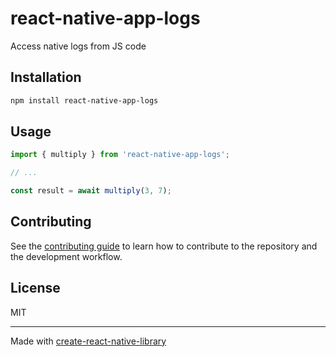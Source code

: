 # react-native-app-logs

Access native logs from JS code

## Installation

```sh
npm install react-native-app-logs
```

## Usage


```js
import { multiply } from 'react-native-app-logs';

// ...

const result = await multiply(3, 7);
```


## Contributing

See the [contributing guide](CONTRIBUTING.md) to learn how to contribute to the repository and the development workflow.

## License

MIT

---

Made with [create-react-native-library](https://github.com/callstack/react-native-builder-bob)
